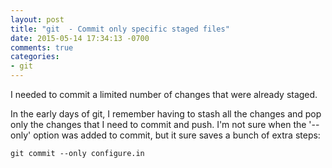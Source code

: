```yaml
---
layout: post
title: "git  - Commit only specific staged files"
date: 2015-05-14 17:34:13 -0700
comments: true
categories: 
- git
---
```

I needed to commit a limited number of changes that were already staged. 

In the early days of git, I remember having to stash all the changes and pop only the changes that I need to commit and push. I'm not sure when the '--only' option was added to commit, but it sure saves a bunch of extra steps:

    git commit --only configure.in


